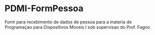 # PDMI-FormPessoa
Form para recebimento de dados de pessoa para a materia de Programaçao para Dispositivos Moveis I sob supervisao do Prof. Fagno
